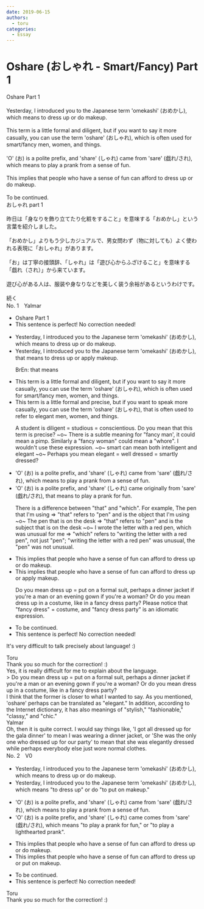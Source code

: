 ```yaml
---
date: 2019-06-15
authors:
  - toru
categories:
  - Essay
---
```


<h1 id="subject_show">Oshare (おしゃれ - Smart/Fancy) Part 1</h1>
<div class="date" hidden>Jun 15, 2019 12:11</div>
<div id="post"><div id="body_show_ori">
Oshare Part 1<br/><br/>Yesterday, I introduced you to the Japanese term 'omekashi' (おめかし), which means to dress up or do makeup.<br/><br/>This term is a little formal and diligent, but if you want to say it more casually, you can use the term 'oshare' (おしゃれ), which is often used for smart/fancy men, women, and things.<br/><br/>'O' (お) is a polite prefix, and 'share' (しゃれ) came from 'sare' (戯れ/され), which means to play a prank from a sense of fun.<br/><br/>This implies that people who have a sense of fun can afford to dress up or do makeup.<br/><br/>To be continued.
</div></div>

<!-- more -->

<div id="post_ja"><div id="body_show_mo">
おしゃれ part 1<br/><br/>昨日は「身なりを飾り立てたり化粧をすること」を意味する「おめかし」という言葉を紹介しました。<br/><br/>「おめかし」よりもう少しカジュアルで、男女問わず（物に対しても）よく使われる表現に「おしゃれ」があります。<br/><br/>「お」は丁寧の接頭辞、「しゃれ」は「遊び心からふざけること」を意味する「戯れ（され）」から来ています。<br/><br/>遊び心がある人は、服装や身なりなどを美しく装う余裕があるというわけです。<br/><br/>続く
</div></div>
<div id="block"><div class="first_name"> No. 1　<span class="just_name">Yalmar</span></div><div id="block2">
<ul class="correction_field">
<li class="incorrect">Oshare Part 1</li>
<li class="corrected perfect">This sentence is perfect! No correction needed!</li>
</ul>
<ul class="correction_field">
<li class="incorrect">Yesterday, I introduced you to the Japanese term 'omekashi' (おめかし), which means to dress up or do makeup.</li>
<li class="corrected correct">
Yesterday, I introduced you to the Japanese term 'omekashi' (おめかし), <span class="f_red">that</span> means to dress up or <span class="f_red">apply</span> makeup.
<p class="correction_comment">BrEn: that means</p>
</li>
</ul>
<ul class="correction_field">
<li class="incorrect">This term is a little formal and diligent, but if you want to say it more casually, you can use the term 'oshare' (おしゃれ), which is often used for smart/fancy men, women, and things.</li>
<li class="corrected correct">
This term is a little formal and <span class="f_red">precise</span>, but if you want to <span class="f_red">speak</span> more casually, you can use the term 'oshare' (おしゃれ), <span class="f_red">that</span> is often <span class="f_red">used to refer to elegant </span>men, women, and things.
<p class="correction_comment">A student is diligent = studious = conscientious. Do you mean that this term is precise? ~o~ There is a subtle meaning for "fancy man', it could mean a pimp. Similarly a "fancy woman" could mean a "whore". I wouldn't use these expression. ~o~ smart can mean both intelligent and elegant ~o~ Perhaps you mean elegant = well dressed = smartly dressed?</p>
</li>
</ul>
<ul class="correction_field">
<li class="incorrect">'O' (お) is a polite prefix, and 'share' (しゃれ) came from 'sare' (戯れ/され), which means to play a prank from a sense of fun.</li>
<li class="corrected correct">
'O' (お) is a polite prefix, and 'share' (しゃれ) came <span class="f_red">originally</span> from 'sare' (戯れ/され), <span class="f_red">that</span> means to play a prank <span class="f_red">for</span> fun.
<p class="correction_comment">There is a difference between "that" and "which". For example, The pen that I'm using =&gt; "that" refers to "pen" and is the object that I'm using ~o~ The pen that is on the desk =&gt; "that" refers to "pen" and is the subject that is on the desk ~o~ I wrote the letter with a red pen, which was unusual for me =&gt; "which" refers to "writing the letter with a red pen", not just "pen"; "writing the letter with a red pen" was unusual, the "pen" was not unusual.</p>
</li>
</ul>
<ul class="correction_field">
<li class="incorrect">This implies that people who have a sense of fun can afford to dress up or do makeup.</li>
<li class="corrected correct">
This implies that people who have a sense of fun can afford to dress up or <span class="f_red">apply</span> makeup.
<p class="correction_comment">Do you mean dress up = put on a formal suit, perhaps a dinner jacket if you're a man or an evening gown if you're a woman? Or do you mean dress up in a costume, like in a fancy dress party? Please notice that "fancy dress" = costume, and "fancy dress party" is an idiomatic expression.</p>
</li>
</ul>
<ul class="correction_field">
<li class="incorrect">To be continued.</li>
<li class="corrected perfect">This sentence is perfect! No correction needed!</li>
</ul>
<p class="comment_small">
 It's very difficult to talk precisely about language! :)
</p>

</div><div class="name"><span class="just_name">Toru</span><br>
Thank you so much for the correction! :)<br/>Yes, it is really difficult for me to explain about the language.<br/>&gt; Do you mean dress up = put on a formal suit, perhaps a dinner jacket if you're a man or an evening gown if you're a woman?  Or do you mean dress up in a costume, like in a fancy dress party? <br/>I think that the former is closer to what I wanted to say. As you mentioned, 'oshare' perhaps can be translated as "elegant." In addition, according to the Internet dictionary, it has also meanings of "stylish," "fashionable," "classy," and "chic." 
</div>
<div class="name"><span class="just_name">Yalmar</span><br>
Oh, then it is quite correct. I would say things like, 'I got all dressed up for the gala dinner' to mean I was wearing a dinner jacket, or 'She was the only one who dressed up for our party' to mean that she was elegantly dressed while perhaps everybody else just wore normal clothes.
</div>
</div>
<div id="block"><div class="first_name"> No. 2　<span class="just_name">V0</span></div><div id="block2">
<ul class="correction_field">
<li class="incorrect">Yesterday, I introduced you to the Japanese term 'omekashi' (おめかし), which means to dress up or do makeup.</li>
<li class="corrected correct">
Yesterday, I introduced you to the Japanese term 'omekashi' (おめかし), which means <span class="f_red">"</span>to dress up<span class="f_red">"</span> or <span class="sline">do</span> <span class="f_red">"to put on</span> makeup.<span class="f_red">"</span>
</li>
</ul>
<ul class="correction_field">
<li class="incorrect">'O' (お) is a polite prefix, and 'share' (しゃれ) came from 'sare' (戯れ/され), which means to play a prank from a sense of fun.</li>
<li class="corrected correct">
'O' (お) is a polite prefix, and 'share' (しゃれ) <span class="sline">came</span> <span class="f_red">comes </span>from 'sare' (戯れ/され), which means<span class="f_red"> "to play a prank for fun,"</span> or <span class="f_red">"to play a lighthearted prank"</span>.
</li>
</ul>
<ul class="correction_field">
<li class="incorrect">This implies that people who have a sense of fun can afford to dress up or do makeup.</li>
<li class="corrected correct">
This implies that people who have a sense of fun can afford to dress up or <span class="f_red">put on </span>makeup.
</li>
</ul>
<ul class="correction_field">
<li class="incorrect">To be continued.</li>
<li class="corrected perfect">This sentence is perfect! No correction needed!</li>
</ul>
</div><div class="name"><span class="just_name">Toru</span><br>
Thank you so much for the correction! :)
</div>
</div>
